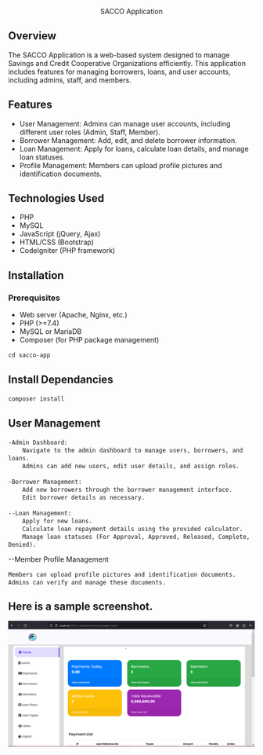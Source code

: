 
<div align="center">

 SACCO Application

 </div>


## Overview

The SACCO Application is a web-based system designed to manage Savings and Credit Cooperative Organizations efficiently. This application includes features for managing borrowers, loans, and user accounts, including admins, staff, and members.

## Features

- User Management: Admins can manage user accounts, including different user roles (Admin, Staff, Member).
- Borrower Management: Add, edit, and delete borrower information.
- Loan Management: Apply for loans, calculate loan details, and manage loan statuses.
- Profile Management: Members can upload profile pictures and identification documents.

## Technologies Used

- PHP
- MySQL
- JavaScript (jQuery, Ajax)
- HTML/CSS (Bootstrap)
- CodeIgniter (PHP framework)

## Installation

### Prerequisites

- Web server (Apache, Nginx, etc.)
- PHP (>=7.4)
- MySQL or MariaDB
- Composer (for PHP package management)

```css
cd sacco-app
```
## Install Dependancies
```css
composer install
```

## User Management

    -Admin Dashboard:
        Navigate to the admin dashboard to manage users, borrowers, and loans.
        Admins can add new users, edit user details, and assign roles.

    -Borrower Management:
        Add new borrowers through the borrower management interface.
        Edit borrower details as necessary.

    --Loan Management:
        Apply for new loans.
        Calculate loan repayment details using the provided calculator.
        Manage loan statuses (For Approval, Approved, Released, Complete, Denied).

--Member Profile Management

    Members can upload profile pictures and identification documents.
    Admins can verify and manage these documents.

## Here is a sample screenshot.

![Screenshot](./sacco/assets/img/screenshot.png)
